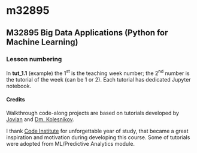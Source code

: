 # m32895
## M32895 Big Data Applications (Python for Machine Learning)

### Lesson numbering
In **tut_1.1** (example) the 1<sup>st</sup> is the teaching week number; the 2<sup>nd</sup> number is the tutorial of the week (can be 1 or 2). Each tutorial has dedicated Jupyter notebook.

#### Credits
Walkthrough code-along projects are based on tutorials developed by [Jovian](https://www.youtube.com/watch?v=hDKCxebp88A) and [Dm. Kolesnikov](https://www.youtube.com/watch?v=iaK9g990Unw).

I thank [Code Institute](https://codeinstitute.net/) for unforgettable year of study, that became a great inspiration and motivation during developing this course. Some of tutorials were adopted from ML/Predictive Analytics module.




